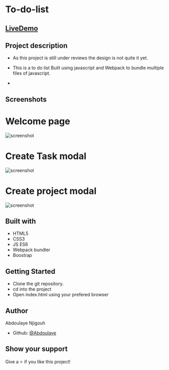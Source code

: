 # To-do-list



## [LiveDemo](https://abdoulaye-thespy.github.io/Restaurant-Page/#)

## Project description

- As this project is still under reviews the design is not quite it yet.

- This is a to do list Built using javascript and Webpack to bundle multiple files of javascript.
- 
## Screenshots

# Welcome page
![screenshot](./img/2.jpng)
# Create Task modal
![screenshot](./img/3.jpng)
# Create project modal
![screenshot](./img/4.jpng)
## Built with

- HTML5
- CSS3
- JS ES6
- Webpack bundler
- Boostrap

## Getting Started

- Clone the git repository.
- cd into the project
- Open index.html using your prefered browser

## Author

Abdoulaye Njigouh

- Github: [@Abdoulaye](https://github.com/Abdoulaye-Thespy)


## Show your support

Give a ⭐️ if you like this project!
